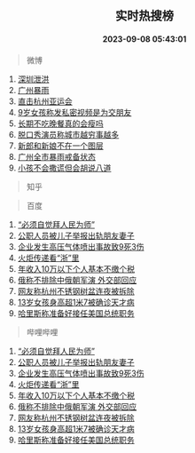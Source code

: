 <div align="center"><h2>实时热搜榜</h2><h4>2023-09-08 05:43:01</h4></div>

> 微博  

1. [深圳泄洪](https://s.weibo.com/weibo?q=%E6%B7%B1%E5%9C%B3%E6%B3%84%E6%B4%AA&t=31&band_rank=1&Refer=top)<br />
2. [广州暴雨](https://s.weibo.com/weibo?q=%E5%B9%BF%E5%B7%9E%E6%9A%B4%E9%9B%A8&t=31&band_rank=2&Refer=top)<br />
3. [直击杭州亚运会](https://s.weibo.com/weibo?q=%23%E7%9B%B4%E5%87%BB%E6%9D%AD%E5%B7%9E%E4%BA%9A%E8%BF%90%E4%BC%9A%23&t=31&band_rank=3&Refer=top)<br />
4. [9岁女孩称发私密视频是为交朋友](https://s.weibo.com/weibo?q=%239%E5%B2%81%E5%A5%B3%E5%AD%A9%E7%A7%B0%E5%8F%91%E7%A7%81%E5%AF%86%E8%A7%86%E9%A2%91%E6%98%AF%E4%B8%BA%E4%BA%A4%E6%9C%8B%E5%8F%8B%23&t=31&band_rank=4&Refer=top)<br />
5. [长期不吃晚餐真的会瘦吗](https://s.weibo.com/weibo?q=%23%E9%95%BF%E6%9C%9F%E4%B8%8D%E5%90%83%E6%99%9A%E9%A4%90%E7%9C%9F%E7%9A%84%E4%BC%9A%E7%98%A6%E5%90%97%23&t=31&band_rank=5&Refer=top)<br />
6. [脱口秀演员称城市越穷事越多](https://s.weibo.com/weibo?q=%23%E8%84%B1%E5%8F%A3%E7%A7%80%E6%BC%94%E5%91%98%E7%A7%B0%E5%9F%8E%E5%B8%82%E8%B6%8A%E7%A9%B7%E4%BA%8B%E8%B6%8A%E5%A4%9A%23&t=31&band_rank=6&Refer=top)<br />
7. [新郎和新娘不在一个图层](https://s.weibo.com/weibo?q=%E6%96%B0%E9%83%8E%E5%92%8C%E6%96%B0%E5%A8%98%E4%B8%8D%E5%9C%A8%E4%B8%80%E4%B8%AA%E5%9B%BE%E5%B1%82&t=31&band_rank=7&Refer=top)<br />
8. [广州全市暴雨戒备状态](https://s.weibo.com/weibo?q=%23%E5%B9%BF%E5%B7%9E%E5%85%A8%E5%B8%82%E6%9A%B4%E9%9B%A8%E6%88%92%E5%A4%87%E7%8A%B6%E6%80%81%23&t=31&band_rank=8&Refer=top)<br />
9. [小孩不会撒谎但会胡说八道](https://s.weibo.com/weibo?q=%23%E5%B0%8F%E5%AD%A9%E4%B8%8D%E4%BC%9A%E6%92%92%E8%B0%8E%E4%BD%86%E4%BC%9A%E8%83%A1%E8%AF%B4%E5%85%AB%E9%81%93%23&t=31&band_rank=9&Refer=top)<br />

> 知乎  


> 百度  

1. [“必须自觉拜人民为师”](https://www.baidu.com/s?wd=%E2%80%9C%E5%BF%85%E9%A1%BB%E8%87%AA%E8%A7%89%E6%8B%9C%E4%BA%BA%E6%B0%91%E4%B8%BA%E5%B8%88%E2%80%9D&sa=fyb_news&rsv_dl=fyb_news)<br />
2. [公职人员被儿子举报出轨朋友妻子](https://www.baidu.com/s?wd=%E5%85%AC%E8%81%8C%E4%BA%BA%E5%91%98%E8%A2%AB%E5%84%BF%E5%AD%90%E4%B8%BE%E6%8A%A5%E5%87%BA%E8%BD%A8%E6%9C%8B%E5%8F%8B%E5%A6%BB%E5%AD%90&sa=fyb_news&rsv_dl=fyb_news)<br />
3. [企业发生高压气体喷出事故致9死3伤](https://www.baidu.com/s?wd=%E4%BC%81%E4%B8%9A%E5%8F%91%E7%94%9F%E9%AB%98%E5%8E%8B%E6%B0%94%E4%BD%93%E5%96%B7%E5%87%BA%E4%BA%8B%E6%95%85%E8%87%B49%E6%AD%BB3%E4%BC%A4&sa=fyb_news&rsv_dl=fyb_news)<br />
4. [火炬传递看“浙”里](https://www.baidu.com/s?wd=%E7%81%AB%E7%82%AC%E4%BC%A0%E9%80%92%E7%9C%8B%E2%80%9C%E6%B5%99%E2%80%9D%E9%87%8C&sa=fyb_news&rsv_dl=fyb_news)<br />
5. [年收入10万以下个人基本不缴个税](https://www.baidu.com/s?wd=%E5%B9%B4%E6%94%B6%E5%85%A510%E4%B8%87%E4%BB%A5%E4%B8%8B%E4%B8%AA%E4%BA%BA%E5%9F%BA%E6%9C%AC%E4%B8%8D%E7%BC%B4%E4%B8%AA%E7%A8%8E&sa=fyb_news&rsv_dl=fyb_news)<br />
6. [俄称不排除中俄朝军演 外交部回应](https://www.baidu.com/s?wd=%E4%BF%84%E7%A7%B0%E4%B8%8D%E6%8E%92%E9%99%A4%E4%B8%AD%E4%BF%84%E6%9C%9D%E5%86%9B%E6%BC%94+%E5%A4%96%E4%BA%A4%E9%83%A8%E5%9B%9E%E5%BA%94&sa=fyb_news&rsv_dl=fyb_news)<br />
7. [网友称杭州不锈钢树盆连夜被拆除](https://www.baidu.com/s?wd=%E7%BD%91%E5%8F%8B%E7%A7%B0%E6%9D%AD%E5%B7%9E%E4%B8%8D%E9%94%88%E9%92%A2%E6%A0%91%E7%9B%86%E8%BF%9E%E5%A4%9C%E8%A2%AB%E6%8B%86%E9%99%A4&sa=fyb_news&rsv_dl=fyb_news)<br />
8. [13岁女孩身高超1米7被确诊天才病](https://www.baidu.com/s?wd=13%E5%B2%81%E5%A5%B3%E5%AD%A9%E8%BA%AB%E9%AB%98%E8%B6%851%E7%B1%B37%E8%A2%AB%E7%A1%AE%E8%AF%8A%E5%A4%A9%E6%89%8D%E7%97%85&sa=fyb_news&rsv_dl=fyb_news)<br />
9. [哈里斯称准备好接任美国总统职务](https://www.baidu.com/s?wd=%E5%93%88%E9%87%8C%E6%96%AF%E7%A7%B0%E5%87%86%E5%A4%87%E5%A5%BD%E6%8E%A5%E4%BB%BB%E7%BE%8E%E5%9B%BD%E6%80%BB%E7%BB%9F%E8%81%8C%E5%8A%A1&sa=fyb_news&rsv_dl=fyb_news)<br />

> 哔哩哔哩  

1. [“必须自觉拜人民为师”](https://www.baidu.com/s?wd=%E2%80%9C%E5%BF%85%E9%A1%BB%E8%87%AA%E8%A7%89%E6%8B%9C%E4%BA%BA%E6%B0%91%E4%B8%BA%E5%B8%88%E2%80%9D&sa=fyb_news&rsv_dl=fyb_news)<br />
2. [公职人员被儿子举报出轨朋友妻子](https://www.baidu.com/s?wd=%E5%85%AC%E8%81%8C%E4%BA%BA%E5%91%98%E8%A2%AB%E5%84%BF%E5%AD%90%E4%B8%BE%E6%8A%A5%E5%87%BA%E8%BD%A8%E6%9C%8B%E5%8F%8B%E5%A6%BB%E5%AD%90&sa=fyb_news&rsv_dl=fyb_news)<br />
3. [企业发生高压气体喷出事故致9死3伤](https://www.baidu.com/s?wd=%E4%BC%81%E4%B8%9A%E5%8F%91%E7%94%9F%E9%AB%98%E5%8E%8B%E6%B0%94%E4%BD%93%E5%96%B7%E5%87%BA%E4%BA%8B%E6%95%85%E8%87%B49%E6%AD%BB3%E4%BC%A4&sa=fyb_news&rsv_dl=fyb_news)<br />
4. [火炬传递看“浙”里](https://www.baidu.com/s?wd=%E7%81%AB%E7%82%AC%E4%BC%A0%E9%80%92%E7%9C%8B%E2%80%9C%E6%B5%99%E2%80%9D%E9%87%8C&sa=fyb_news&rsv_dl=fyb_news)<br />
5. [年收入10万以下个人基本不缴个税](https://www.baidu.com/s?wd=%E5%B9%B4%E6%94%B6%E5%85%A510%E4%B8%87%E4%BB%A5%E4%B8%8B%E4%B8%AA%E4%BA%BA%E5%9F%BA%E6%9C%AC%E4%B8%8D%E7%BC%B4%E4%B8%AA%E7%A8%8E&sa=fyb_news&rsv_dl=fyb_news)<br />
6. [俄称不排除中俄朝军演 外交部回应](https://www.baidu.com/s?wd=%E4%BF%84%E7%A7%B0%E4%B8%8D%E6%8E%92%E9%99%A4%E4%B8%AD%E4%BF%84%E6%9C%9D%E5%86%9B%E6%BC%94+%E5%A4%96%E4%BA%A4%E9%83%A8%E5%9B%9E%E5%BA%94&sa=fyb_news&rsv_dl=fyb_news)<br />
7. [网友称杭州不锈钢树盆连夜被拆除](https://www.baidu.com/s?wd=%E7%BD%91%E5%8F%8B%E7%A7%B0%E6%9D%AD%E5%B7%9E%E4%B8%8D%E9%94%88%E9%92%A2%E6%A0%91%E7%9B%86%E8%BF%9E%E5%A4%9C%E8%A2%AB%E6%8B%86%E9%99%A4&sa=fyb_news&rsv_dl=fyb_news)<br />
8. [13岁女孩身高超1米7被确诊天才病](https://www.baidu.com/s?wd=13%E5%B2%81%E5%A5%B3%E5%AD%A9%E8%BA%AB%E9%AB%98%E8%B6%851%E7%B1%B37%E8%A2%AB%E7%A1%AE%E8%AF%8A%E5%A4%A9%E6%89%8D%E7%97%85&sa=fyb_news&rsv_dl=fyb_news)<br />
9. [哈里斯称准备好接任美国总统职务](https://www.baidu.com/s?wd=%E5%93%88%E9%87%8C%E6%96%AF%E7%A7%B0%E5%87%86%E5%A4%87%E5%A5%BD%E6%8E%A5%E4%BB%BB%E7%BE%8E%E5%9B%BD%E6%80%BB%E7%BB%9F%E8%81%8C%E5%8A%A1&sa=fyb_news&rsv_dl=fyb_news)<br />
